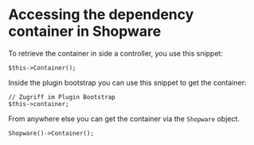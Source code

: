 # Accessing the dependency container in Shopware

To retrieve the container in side a controller, you use this snippet:

    $this->Container();

Inside the plugin bootstrap you can use this snippet to get the container:
    
    // Zugriff im Plugin Bootstrap
    $this->container;
    
From anywhere else you can get the container via the `Shopware` object.

    Shopware()->Container();